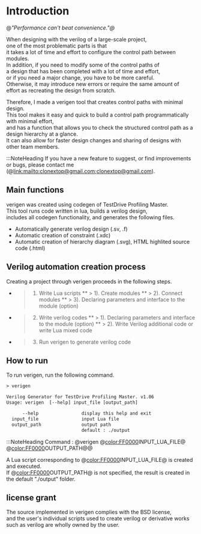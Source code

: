 # Introduction

@<i>"Performance can't beat convenience."@</i>

When designing with the verilog of a large-scale project, \
one of the most problematic parts is that \
it takes a lot of time and effort to configure the control path between modules. \
In addition, if you need to modify some of the control paths of \
a design that has been completed with a lot of time and effort, \
or if you need a major change, you have to be more careful. \
Otherwise, it may introduce new errors or require the same amount of \
effort as recreating the design from scratch.

Therefore, I made a verigen tool that creates control paths with minimal design. \
This tool makes it easy and quick to build a control path programmatically with minimal effort, \
and has a function that allows you to check the structured control path as a design hierarchy at a glance. \
It can also allow for faster design changes and sharing of designs with other team members.


:::NoteHeading
If you have a new feature to suggest, or find improvements or bugs, please contact me (@<link:mailto:clonextop@gmail.com;clonextop@gmail.com>).
 

## Main functions

verigen was created using codegen of TestDrive Profiling Master. \
This tool runs code written in lua, builds a verilog design, \
includes all codegen functionality, and generates the following files.

* Automatically generate verilog design (.sv, .f)
* Automatic creation of constraint (.xdc)
* Automatic creation of hierarchy diagram (.svg), HTML highlited source code (.html)
 

## Verilog automation creation process
Creating a project through verigen proceeds in the following steps.

* >1. Write Lua scripts
** > 1). Create modules
** > 2). Connect modules
** > 3). Declaring parameters and interface to the module (option)
* >2. Write verilog codes
** > 1). Declaring parameters and interface to the module (option)
** > 2). Write Verilog additional code or write Lua mixed code
* >3. Run verigen to generate verilog code
 
## How to run

To run verigen, run the following command.

```txt
> verigen

Verilog Generator for TestDrive Profiling Master. v1.06
Usage: verigen  [--help] input_file [output_path]

      --help                display this help and exit
  input_file                input Lua file
  output_path               output path
                            default : ./output
```

:::NoteHeading
Command : @<fixed>verigen @<color:FF0000>INPUT_LUA_FILE@</color>  @<color:FF0000>OUTPUT_PATH@</color>@</fixed>
 
A Lua script corresponding to @<color:FF0000>INPUT_LUA_FILE@</color> is created and executed. \
If @<color:FF0000>OUTPUT_PATH@</color> is not specified, the result is created in the default "./output" folder. 
 

## license grant
The source implemented in verigen complies with the BSD license, \
and the user's individual scripts used to create verilog or derivative works such as verilog are wholly owned by the user.
